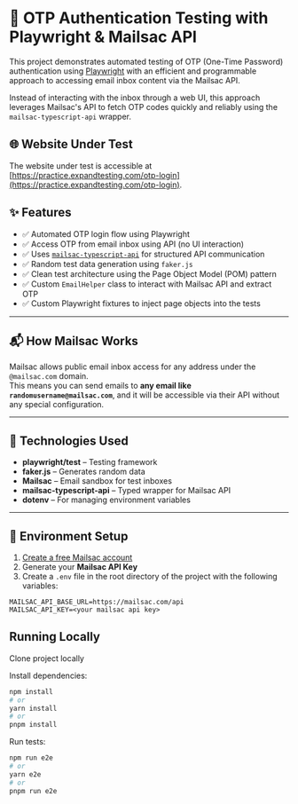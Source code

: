 # 🔐 OTP Authentication Testing with Playwright & Mailsac API

This project demonstrates automated testing of OTP (One-Time Password) authentication using [Playwright](https://playwright.dev/) with an efficient and programmable approach to accessing email inbox content via the Mailsac API.

Instead of interacting with the inbox through a web UI, this approach leverages Mailsac's API to fetch OTP codes quickly and reliably using the `mailsac-typescript-api` wrapper.

## 🌐 Website Under Test

The website under test is accessible at [https://practice.expandtesting.com/otp-login](https://practice.expandtesting.com/otp-login).


## ✨ Features

- ✅ Automated OTP login flow using Playwright
- ✅ Access OTP from email inbox using API (no UI interaction)
- ✅ Uses [`mailsac-typescript-api`](https://www.npmjs.com/package/mailsac-typescript-api) for structured API communication
- ✅ Random test data generation using `faker.js`
- ✅ Clean test architecture using the Page Object Model (POM) pattern
- ✅ Custom `EmailHelper` class to interact with Mailsac API and extract OTP
- ✅ Custom Playwright fixtures to inject page objects into the tests


---

## 📬 How Mailsac Works

Mailsac allows public email inbox access for any address under the `@mailsac.com` domain.  
This means you can send emails to **any email like `randomusername@mailsac.com`**, and it will be accessible via their API without any special configuration.


---

## 🔧 Technologies Used

- **playwright/test** – Testing framework
- **faker.js** – Generates random data
- **Mailsac** – Email sandbox for test inboxes
- **mailsac-typescript-api** – Typed wrapper for Mailsac API
- **dotenv** – For managing environment variables

---

## 🔑 Environment Setup

1. [Create a free Mailsac account](https://mailsac.com)
2. Generate your **Mailsac API Key**
3. Create a `.env` file in the root directory of the project with the following variables:

```env
MAILSAC_API_BASE_URL=https://mailsac.com/api
MAILSAC_API_KEY=<your mailsac api key>
```

## Running Locally

Clone project locally

Install dependencies:

```bash
npm install
# or
yarn install
# or
pnpm install
```

Run tests:

```bash
npm run e2e
# or
yarn e2e
# or
pnpm run e2e
```
